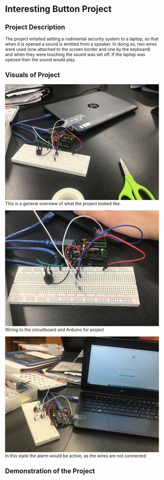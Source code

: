 # Interesting Button Project
## Project Description
The project entailed adding a rudimental security system to a laptop, so that when it is opened a sound is emitted from a speaker.
In doing so, two wires were used (one attached to the screen border and one by the keyboard) and when they were touching the sound was set off. 
If the laptop was opened then the sound would play.
## Visuals of Project
![The whole project](https://github.com/CNeiheisel/Connor-and-Nathan-s-Repository/blob/main/Interesting-Push-Button/Whole%20Project.jpg)
This is a general overview of what the project looked like.

![Breadboard wiring for the project](Breadboard.jpg)
Wiring to the circuitboard and Arduino for project

![project while open](https://github.com/CNeiheisel/Connor-and-Nathan-s-Repository/blob/main/Interesting-Push-Button/Open%20Project.jpg)
In this state the alarm would be active, as the wires are not connected

## Demonstration of the Project
